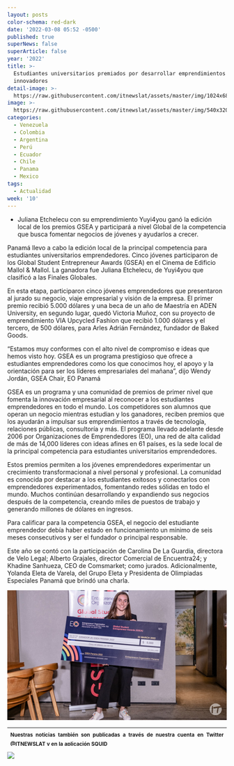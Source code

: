 ```yaml
---
layout: posts
color-schema: red-dark
date: '2022-03-08 05:52 -0500'
published: true
superNews: false
superArticle: false
year: '2022'
title: >-
  Estudiantes universitarios premiados por desarrollar emprendimientos
  innovadores 
detail-image: >-
  https://raw.githubusercontent.com/itnewslat/assets/master/img/1024x680/emprendedora-cds-g.jpg
image: >-
  https://raw.githubusercontent.com/itnewslat/assets/master/img/540x320/emprendedora-cds-p.jpg
categories:
  - Venezuela
  - Colombia
  - Argentina
  - Perú
  - Ecuador
  - Chile
  - Panama
  - Mexico
tags:
  - Actualidad
week: '10'
---
```

- Juliana Etchelecu con su emprendimiento Yuyi4you ganó la edición local de los premios GSEA y participará a nivel Global de la competencia que busca fomentar negocios de jóvenes y ayudarlos a crecer.


Panamá llevo a cabo la edición local de la principal competencia para estudiantes universitarios emprendedores. Cinco jóvenes participaron de los Global Student Entrepreneur Awards (GSEA) en el Cinema de Edificio Mallol & Mallol. La ganadora fue Juliana Etchelecu, de Yuyi4you que clasificó a las Finales Globales.

En esta etapa, participaron cinco jóvenes emprendedores que presentaron al jurado su negocio, viaje empresarial y visión de la empresa. El primer premio recibió 5.000 dólares y una beca de un año de Maestría en ADEN University, en segundo lugar, quedó Victoria Muñoz, con su proyecto de emprendimiento VIA Upcycled Fashion que recibió 1.000 dólares y el tercero, de 500 dólares, para Arles Adrián Fernández, fundador de Baked Goods.

“Estamos muy conformes con el alto nivel de compromiso e ideas que hemos visto hoy. GSEA es un programa prestigioso que ofrece a estudiantes emprendedores como los que conocimos hoy, el apoyo y la orientación para ser los líderes empresariales del mañana”, dijo Wendy Jordán, GSEA Chair, EO Panamá

GSEA es un programa y una comunidad de premios de primer nivel que fomenta la innovación empresarial al reconocer a los estudiantes emprendedores en todo el mundo. Los competidores son alumnos que operan un negocio mientras estudian y los ganadores, reciben premios que los ayudarán a impulsar sus emprendimientos a través de tecnología, relaciones públicas, consultoría y más. El programa llevado adelante desde 2006 por Organizaciones de Emprendedores (EO), una red de alta calidad de más de 14,000 líderes con ideas afines en 61 países, es la sede local de la principal competencia para estudiantes universitarios emprendedores. 

Estos premios permiten a los jóvenes emprendedores experimentar un crecimiento transformacional a nivel personal y profesional. La comunidad es conocida por destacar a los estudiantes exitosos y conectarlos con emprendedores experimentados, fomentando redes sólidas en todo el mundo. Muchos continúan desarrollando y expandiendo sus negocios después de la competencia, creando miles de puestos de trabajo y generando millones de dólares en ingresos. 

Para calificar para la competencia GSEA, el negocio del estudiante emprendedor debía haber estado en funcionamiento un mínimo de seis meses consecutivos y ser el fundador o principal responsable. 

Este año se contó con la participación de Carolina De La Guardia, directora de Velo Legal; Alberto Grajales, director Comercial de Encuentra24; y Khadine Sanhueza, CEO de Comsmarket; como jurados. Adicionalmente, Yolanda Eleta de Varela, del Grupo Eleta y Presidenta de Olimpiadas Especiales Panamá que brindó una charla. 

![](https://raw.githubusercontent.com/itnewslat/assets/master/img/540x320/emprendedora-cds-p.jpg)

<table style="height: 42px;" width="569">
<tbody>
<tr>
<td style="text-align: justify;"><sub><strong>Nuestras noticias también son publicadas a través de nuestra cuenta en Twitter <a href="https://twitter.com/itnewslat?lang=es">@ITNEWSLAT</a> y en la aplicación <a href="https://squidapp.co/en/">SQUID</a></strong></sub></td>
</tr>
</tbody>
</table>

<img src="https://tracker.metricool.com/c3po.jpg?hash=56f88a41e39ab42c063cc51676587a04"/>